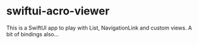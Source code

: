 # swiftui-acro-viewer

This is a SwiftUI app to play with List, NavigationLink and custom views.
A bit of bindings also...
